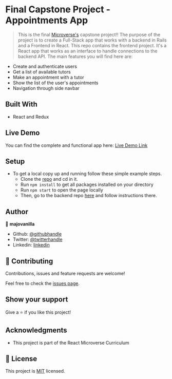 # Final Capstone Project - Appointments App

> This is the final [Microverse's](www.microverse.org) capstone project!!
The purpose of the project is to create a Full-Stack app that works with a backend in Rails and a Frontend in React.
This repo contains the frontend project.
It's a React app that works as an interface to handle connections to the backend API.
The main features you will find here are:
- Create and authenticate users
- Get a list of available tutors
- Make an appointment with a tutor
- Show the list of the user's appointments
- Navigation through side navbar


## Built With

- React and Redux

## Live Demo

You can find the complete and functional app here:
[Live Demo Link](https://appointments-majo-vanilla.netlify.app/)


## Setup

- To get a local copy up and running follow these simple example steps.
  - Clone the [repo](https://github.com/majovanilla/appointments-api) and cd in it.
  - Run `npm install` to get all packages installed on your directory
  - Run `npm start` to open the page locally
  - Then, go to the backend repo [here](https://github.com/majovanilla/appointments-api) and follow instructions there. 


## Author

👤 **majovanilla**

- Github: [@githubhandle](https://github.com/majovanilla)
- Twitter: [@twitterhandle](https://twitter.com/MajoVanilla)
- Linkedin: [linkedin](https://linkedin.com/majoreyesparroquin)



## 🤝 Contributing

Contributions, issues and feature requests are welcome!

Feel free to check the [issues page](issues/).

## Show your support

Give a ⭐️ if you like this project!

## Acknowledgments

- This project is part of the React Microverse Curriculum

## 📝 License

This project is [MIT](lic.url) licensed.
